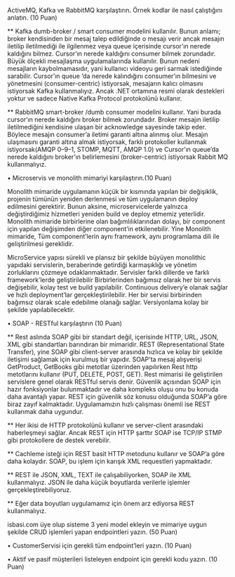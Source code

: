 ActiveMQ, Kafka ve RabbitMQ karşılaştırın. Örnek kodlar ile nasıl çalıştığını
anlatın. (10 Puan)

** Kafka dumb-broker / smart consumer modelini kullanılır. Bunun anlamı; broker kendisinden bir mesaj talep edildiğinde o mesajı verir ancak mesajın iletilip iletilmediği ile ilgilenmez veya queue içerisinde cursor’ın nerede kaldığını bilmez. Cursor’ın nerede kaldığını consumer bilmek zorundadır. Büyük ölçekli mesajlaşma uygulamalarında kullanılır. Bunun nedeni mesajların kaybolmamasıdır, yani kullanıcı videoyu geri sarmak istediğinde sarabilir. Cursor’ın queue ‘da nerede kalındığını consumer’ın bilmesini ve yönetmesini (consumer-centric) istiyorsak, mesajarın kalıcı olmasını istiyorsak Kafka kullanmalıyız. Ancak
.NET ortamına resmi olarak destekleri yoktur ve sadece Native Kafka Protocol protokolünü kullanır.<br>

** RabbitMQ smart-broker /dumb consumer modelini kullanır. Yani burada cursor’ın nerede kaldığını broker bilmek zorundadır. Broker mesajın iletilip iletilmediğini kendisine ulaşan bir acknowledge sayesinde takip eder. Böylece mesajın consumer’a iletimi garanti altına alınmış olur. Mesajın ulaşmasını garanti altına almak istiyorsak, farklı protokoller kullanmak istiyorsak(AMQP 0–9–1, STOMP, MQTT, AMQP 1.0)
ve Cursor’ın queue’da nerede kaldığını broker’ın belirlemesini (broker-centric) istiyorsak Rabbit MQ kullanmalıyız.<br>

• Microservis ve monolith mimariyi karşılaştırın.(10 Puan)

Monolith mimaride uygulamanın küçük bir kısmında yapılan bir değişiklik, projenin tümünün yeniden derlenmesi ve tüm uygulamanın deploy edilmesini gerektirir. Bunun aksine, microservicelerde yalnızca değiştirdiğimiz hizmetleri yeniden build ve deploy etmemiz yeterlidir. Monolith mimaride birbirlerine olan bağımlılıklarından dolayı, bir component için yapılan değişimden diğer component’in etkilenebilir.
Yine Monolith mimaride, Tüm component’lerin aynı framework, aynı programlama dili ile geliştirilmesi gereklidir.<br>

MicroService yapısı sürekli ve plansız bir şekilde büyüyen monolithic yapıdaki servislerin, beraberinde getirdiği karmaşıklığı ve yönetim zorluklarını çözmeye odaklanmaktadır. Servisler farklı dillerde ve farklı framework’lerde geliştirilebilir Birbirlerinden bağımsız olarak her bir servis değişebilir, kolay test ve build yapılabilir. Continuous delivery’e olanak sağlar ve hızlı deployment’lar gerçekleştirilebilir. Her bir servisi birbirinden bağımsız olarak scale edebilme olanağı sağlar. Versiyonlama kolay bir şekilde yapılabilecektir.

• SOAP - RESTful karşılaştırın (10 Puan)

** Rest aslında SOAP gibi bir standart değil, içerisinde HTTP, URL, JSON, XML gibi standartları barındıran bir mimaridir. REST (Representational State Transfer), yine SOAP gibi client-server arasında hızlıca ve kolay bir şekilde iletişimi sağlamak için kurulmuş bir yapıdır. SOAP’ta mesaj alışverişi GetProduct, GetBooks gibi metotlar üzerinden yapılırken Rest http metotlarını kullanır (PUT, DELETE, POST, GET). Rest mimarisi ile geliştirilen servislere genel olarak RESTful servis denir.
Güvenlik açısından SOAP için hazır fonksiyonlar bulunmaktadır ve daha kompleks oluşu onu bu konuda daha avantajlı yapar. REST için güvenlik söz konusu olduğunda SOAP’a göre biraz zayıf kalmaktadır.
Uygulamamızın hızlı çalışması önemli ise REST kullanmak daha uygundur.<br> 

** Her ikisi de HTTP protokolünü kullanır ve server-client arasındaki haberleşmeyi sağlar. Ancak REST için HTTP şarttır SOAP ise TCP/IP STMP gibi protokollere de destek verebilir.<br>

** Cachleme isteği için REST basit HTTP metodunu kullanır ve SOAP’a göre daha kolaydır. SOAP, bu işlem için karışık XML requestleri yapmaktadır.<br>

** REST ile JSON, XML, TEXT ile çalışabiliyorken, SOAP ile XML kullanmalıyız. JSON ile daha küçük boyutlarda verilerle işlemler gerçekleştirebiliyoruz.<br>

** Eğer data boyutları uygulamamız için önem arz ediyorsa REST kullanmalıyız. 

isbasi.com üye olup sisteme 3 yeni model ekleyin ve mimariye uygun şekilde
CRUD işlemleri yapan endpointleri yazın. (50 Puan)

• CustomerServisi için gerekli tüm endpoint’leri yazın. (10 Puan)

• Aktif ve pasif müşterileri listeleyen endpoint için gerekli kodu yazın. (10 Puan)
